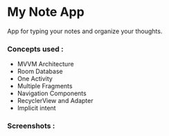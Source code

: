 # My Note App
App for typing your notes and organize your thoughts.


### Concepts used : 
- MVVM Architecture 
- Room Database
- One Activity 
- Multiple Fragments
- Navigation Components
- RecyclerView and Adapter
- Implicit intent


### Screenshots :

<div>



</div>
